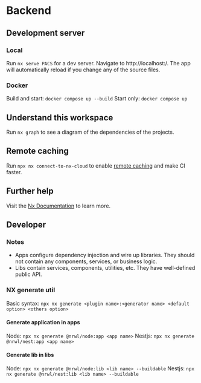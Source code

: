 # Backend

## Development server

### Local

Run `nx serve PACS` for a dev server. Navigate to http://localhost:<port>/. The app will automatically reload if you change any of the source files.

### Docker

Build and start: `docker compose up --build`
Start only: `docker compose up`

## Understand this workspace

Run `nx graph` to see a diagram of the dependencies of the projects.

## Remote caching

Run `npx nx connect-to-nx-cloud` to enable [remote caching](https://nx.app) and make CI faster.

## Further help

Visit the [Nx Documentation](https://nx.dev) to learn more.

## Developer

### Notes

- Apps configure dependency injection and wire up libraries. They should not contain any components, services, or business logic.
- Libs contain services, components, utilities, etc. They have well-defined public API.

### NX generate util

Basic syntax: `npx nx generate <plugin name>:<generator name> <default option> <others option>`

#### Generate application in apps

Node: `npx nx generate @nrwl/node:app <app name>`
Nestjs: `npx nx generate @nrwl/nest:app <app name>`

#### Generate lib in libs

Node: `npx nx generate @nrwl/node:lib <lib name> --buildable`
Nestjs: `npx nx generate @nrwl/nest:lib <lib name> --buildable`
